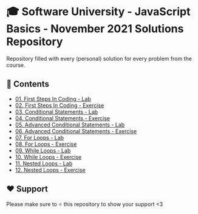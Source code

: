 # :mortar_board: Software University - JavaScript Basics - November 2021 Solutions Repository
Repository filled with every (personal) solution for every problem from the course. 

## :orange_book: Contents 
* [01. First Steps In Coding - Lab](https://github.com/vassdeniss/softuni-js-basics-november-2021-solutions/tree/master/01.FirstStepsInCoding) 
* [02. First Steps In Coding - Exercise](https://github.com/vassdeniss/softuni-js-basics-november-2021-solutions/tree/master/02.FirstStepsInCodingExercise) 
* [03. Conditional Statements - Lab](https://github.com/vassdeniss/softuni-js-basics-november-2021-solutions/tree/master/03.ConditionalStatements)
* [04. Conditional Statements - Exercise](https://github.com/vassdeniss/softuni-js-basics-november-2021-solutions/tree/master/04.ConditionalStatementsExercise)
* [05. Advanced Conditional Statements - Lab](https://github.com/vassdeniss/softuni-js-basics-november-2021-solutions/tree/master/05.AdvancedConditionalStatements)
* [06. Advanced Conditional Statements - Exercise](https://github.com/vassdeniss/softuni-js-basics-november-2021-solutions/tree/master/06.AdvancedConditionalStatementsExercise)
* [07. For Loops - Lab](https://github.com/vassdeniss/softuni-js-basics-november-2021-solutions/tree/master/07.ForLoops)
* [08. For Loops - Exercise](https://github.com/vassdeniss/softuni-js-basics-november-2021-solutions/tree/master/08.ForLoopsExercise)
* [09. While Loops - Lab](https://github.com/vassdeniss/softuni-js-basics-november-2021-solutions/tree/master/09.WhileLoops)
* [10. While Loops - Exercise](https://github.com/vassdeniss/softuni-js-basics-november-2021-solutions/tree/master/10.WhileLoopsExercise)
* [11. Nested Loops - Lab](https://github.com/vassdeniss/softuni-js-basics-november-2021-solutions/tree/master/11.NestedLoops)
* [12. Nested Loops - Exercise](https://github.com/vassdeniss/softuni-js-basics-november-2021-solutions/tree/master/12.NestedLoopsExercise)
<!--
* [More Exercises](https://github.com/vassdeniss/softuni-programming-basics-cs-july-solutions/tree/master/MoreExercises) 
-->

## :heart: Support
Please make sure to :star: this repository to show your support <3
